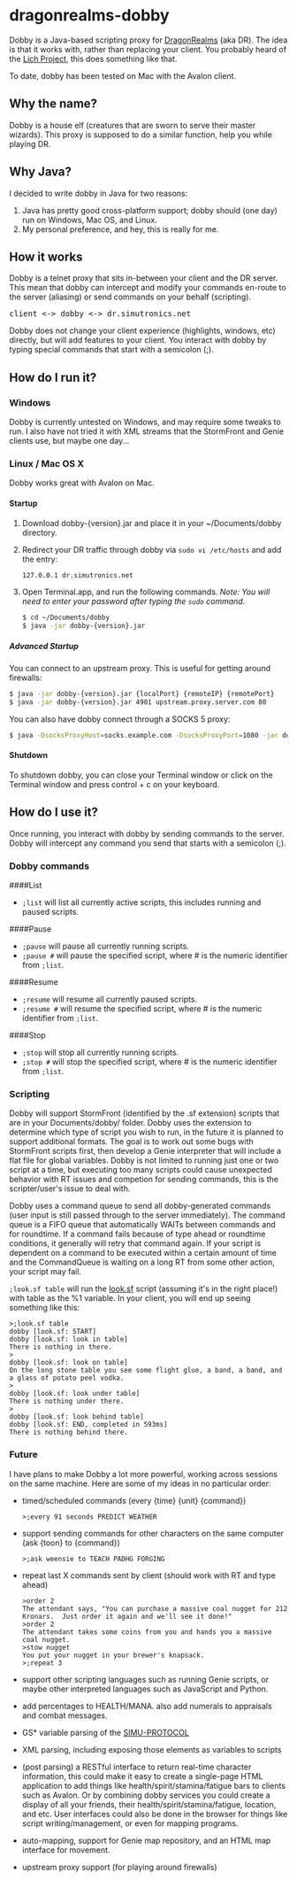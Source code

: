 # dragonrealms-dobby

Dobby is a Java-based scripting proxy for [DragonRealms](https://www.play.net/dr/) (aka DR). The idea is that it works with, rather than replacing your client. You probably heard of the [Lich Project](https://lichproject.org), this does something like that.

To date, dobby has been tested on Mac with the Avalon client.

## Why the name?

Dobby is a house elf (creatures that are sworn to serve their master wizards). This proxy is supposed to do a similar function, help you while playing DR.

## Why Java?

I decided to write dobby in Java for two reasons:

1. Java has pretty good cross-platform support; dobby should (one day) run on Windows, Mac OS, and Linux.
2. My personal preference, and hey, this is really for me.

## How it works

Dobby is a telnet proxy that sits in-between your client and the DR server. This mean that dobby can intercept and modify your commands en-route to the server (aliasing) or send commands on your behalf (scripting).

<pre>
client <-> dobby <-> dr.simutronics.net
</pre>

Dobby does not change your client experience (highlights, windows, etc) directly, but will add features to your client. You interact with dobby by typing special commands that start with a semicolon (;).

## How do I run it?

### Windows

Dobby is currently untested on Windows, and may require some tweaks to run. I also have not tried it with XML streams that the StormFront and Genie clients use, but maybe one day...

### Linux / Mac OS X

Dobby works great with Avalon on Mac.

#### Startup

1. Download dobby-{version}.jar and place it in your ~/Documents/dobby directory.
2. Redirect your DR traffic through dobby via `sudo vi /etc/hosts` and add the entry:

	```bash
	127.0.0.1 dr.simutronics.net
	```

3. Open Terminal.app, and run the following commands. _Note: You will need to enter your password after typing the `sudo` command._

	```bash
	$ cd ~/Documents/dobby
	$ java -jar dobby-{version}.jar
	```

##### Advanced Startup

You can connect to an upstream proxy. This is useful for getting around firewalls:
```bash
$ java -jar dobby-{version}.jar {localPort} {remoteIP} {remotePort}
$ java -jar dobby-{version}.jar 4901 upstream.proxy.server.com 80
```

You can also have dobby connect through a SOCKS 5 proxy:
```bash
$ java -DsocksProxyHost=socks.example.com -DsocksProxyPort=1080 -jar dobby-{version}.jar
```

#### Shutdown

To shutdown dobby, you can close your Terminal window or click on the Terminal window and press control + c on your keyboard.

## How do I use it?

Once running, you interact with dobby by sending commands to the server. Dobby will intercept any command you send that starts with a semicolon (;).

### Dobby commands

####List
* `;list` will list all currently active scripts, this includes running and paused scripts.

####Pause
* `;pause` will pause all currently running scripts.
* `;pause #` will pause the specified script, where # is the numeric identifier from `;list`.

####Resume
* `;resume` will resume all currently paused scripts.
* `;resume #` will resume the specified script, where # is the numeric identifier from `;list`.

####Stop
* `;stop` will stop all currently running scripts.
* `;stop #` will stop the specified script, where # is the numeric identifier from `;list`.

### Scripting

Dobby will support StormFront (identified by the .sf extension) scripts that are in your Documents/dobby/ folder. Dobby uses the extension to determine which type of script you wish to run, in the future it is planned to support additional formats. The goal is to work out some bugs with StormFront scripts first, then develop a Genie interpreter that will include a flat file for global variables. Dobby is not limited to running just one or two script at a time, but executing too many scripts could cause unexpected behavior with RT issues and competion for sending commands, this is the scripter/user's issue to deal with.

Dobby uses a command queue to send all dobby-generated commands (user input is still passed through to the server immediately). The command queue is a FIFO queue that automatically WAITs between commands and for roundtime. If a command fails because of type ahead or roundtime conditions, it generally will retry that command again. If your script is dependent on a command to be executed within a certain amount of time and the CommandQueue is waiting on a long RT from some other action, your script may fail.

`;look.sf table` will run the [look.sf](https://github.com/ry4npw/dragonrealms-dobby/blob/master/src/test/resources/look.sf) script (assuming it's in the right place!) with table as the %1 variable. In your client, you will end up seeing something like this:

```
>;look.sf table
dobby [look.sf: START]
dobby [look.sf: look in table]
There is nothing in there.
>
dobby [look.sf: look on table]
On the long stone table you see some flight glue, a band, a band, and a glass of potato peel vodka.
>
dobby [look.sf: look under table]
There is nothing under there.
>
dobby [look.sf: look behind table]
dobby [look.sf: END, completed in 593ms]
There is nothing behind there.
```

### Future

I have plans to make Dobby a lot more powerful, working across sessions on the same machine. Here are some of my ideas in no particular order:

* timed/scheduled commands (every {time} {unit} {command})

    ```
    >;every 91 seconds PREDICT WEATHER
    ```

* support sending commands for other characters on the same computer (ask {toon} to {command})

    ```
    >;ask weensie to TEACH PADHG FORGING
    ```

* repeat last X commands sent by client (should work with RT and type ahead)

    ```
    >order 2
    The attendant says, "You can purchase a massive coal nugget for 212 Kronars.  Just order it again and we'll see it done!"
    >order 2
    The attendant takes some coins from you and hands you a massive coal nugget.
    >stow nugget
    You put your nugget in your brewer's knapsack.
    >;repeat 3
    ```

* support other scripting languages such as running Genie scripts, or maybe other interpreted languages such as JavaScript and Python.

* add percentages to HEALTH/MANA. also add numerals to appraisals and combat messages.

* GS* variable parsing of the [SIMU-PROTOCOL](https://github.com/sproctor/warlock-gtk/blob/master/docs/SIMU-PROTOCOL)

* XML parsing, including exposing those elements as variables to scripts

* (post parsing) a RESTful interface to return real-time character information, this could make it easy to create a single-page HTML application to add things like health/spirit/stamina/fatigue bars to clients such as Avalon. Or by combining dobby services you could create a display of all your friends, their health/spirit/stamina/fatigue, location, and etc. User interfaces could also be done in the browser for things like script writing/management, or even for mapping programs.

* auto-mapping, support for Genie map repository, and an HTML map interface for movement.

* upstream proxy support (for playing around firewalls)
